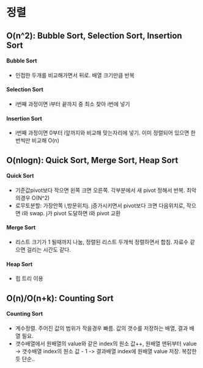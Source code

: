 # 정렬

## O(n^2): Bubble Sort, Selection Sort, Insertion Sort
#### Bubble Sort 
- 인접한 두개를 비교해가면서 뒤로. 배열 크기만큼 반복
#### Selection Sort
- i번째 과정이면 i부터 끝까지 중 최소 찾아 i번에 넣기
#### Insertion Sort
- i번째 과정이면 0부터 i앞까지와 비교해 맞는자리에 넣기. 이미 정렬되어 있으면 한번씩만 비교해 O(n)
 
## O(nlogn): Quick Sort, Merge Sort, Heap Sort
#### Quick Sort
- 기준값pivot보다 작으면 왼쪽 크면 오른쪽. 각부분에서 새 pivot 정해서 반복. 최악의경우 O(N^2)
- 로무토분할: 가장안쪽 i,방문위치j. j증가시키면서 pivot보다 크면 다음위치로, 작으면 i와 swap. j가 pivot 도달하면 i와 pivot 교환
#### Merge Sort
- 리스트 크기가 1 될때까지 나눔, 정렬된 리스트 두개씩 정렬하면서 합침. 자료수 같으면 걸리는 시간도 같다.
#### Heap Sort
- 힙 트리 이용

## O(n)/O(n+k): Counting Sort
#### Counting Sort
- 계수정렬. 주어진 값의 범위가 작을경우 빠름. 값의 갯수를 저장하는 배열, 결과 배열 필요. 
- 갯수배열에서 원배열의 value와 같은 index의 원소 값++, 원배열 맨뒤부터 value -> 갯수배열 index의 원소 값 - 1 -> 결과배열 index에 원배열 value 저장. 복잡한듯 단순..
